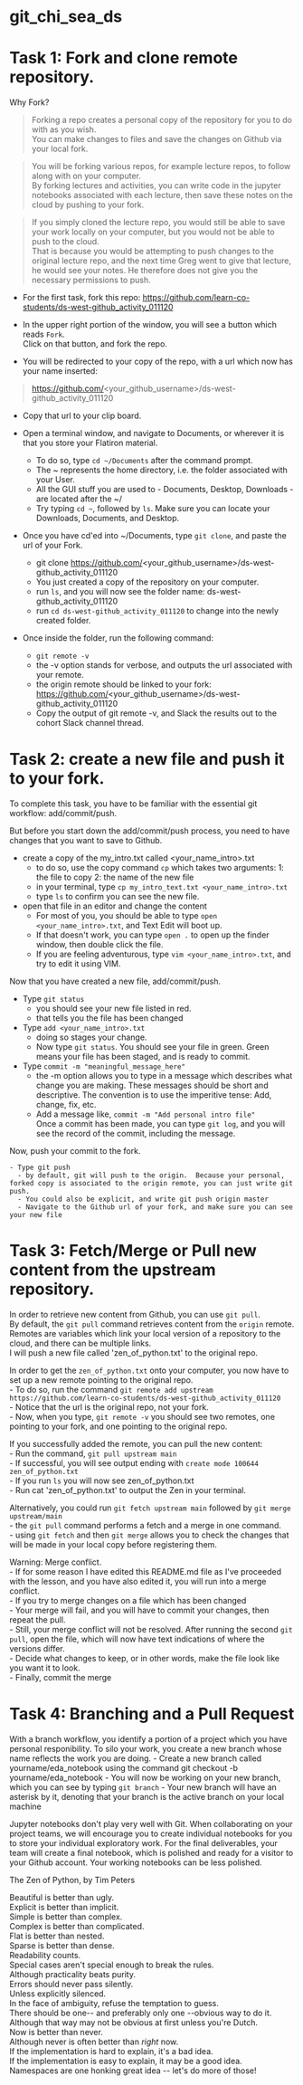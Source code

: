 # git_chi_sea_ds  
  
# Task 1: Fork and clone remote repository.    
  
Why Fork?  
> Forking a repo creates a personal copy of the repository for you to do with as you wish.   
You can make changes to files and save the changes on Github via your local fork.    
  
> You will be forking various repos, for example lecture repos, to follow along with on your computer.   
By forking lectures and activities, you can write code in the jupyter notebooks associated with each lecture, then save these notes on the cloud by pushing to your fork.  
  
> If you simply cloned the lecture repo, you would still be able to save your work locally on your computer, but you would not be able to push to the cloud.  
That is because you would be attempting to push changes to the original lecture repo, and the next time Greg went to give that lecture, he would see your notes. He therefore does not give you the necessary permissions to push.  
  
- For the first task, fork this repo: https://github.com/learn-co-students/ds-west-github_activity_011120  
  
- In the upper right portion of the window, you will see a button which reads `Fork`.   
Click on that button, and fork the repo.   
   
- You will be redirected to your copy of the repo, with a url which now has your name inserted:  
> https://github.com/<your_github_username>/ds-west-github_activity_011120   
  
- Copy that url to your clip board.    
- Open a terminal window, and navigate to Documents, or wherever it is that you store your Flatiron material.  
    - To do so, type `cd ~/Documents` after the command prompt.  
    - The ~ represents the home directory, i.e. the folder associated with your User.  
    - All the GUI stuff you are used to - Documents, Desktop, Downloads - are located after the ~/  
    - Try typing `cd ~`, followed by `ls`.  Make sure you can locate your Downloads, Documents, and Desktop.  
      
- Once you have cd'ed into ~/Documents, type `git clone`, and paste the url of your Fork.  
    - git clone  https://github.com/<your_github_username>/ds-west-github_activity_011120    
    - You just created a copy of the repository on your computer.  
    - run `ls`, and you will now see the folder name: ds-west-github_activity_011120  
    - run `cd ds-west-github_activity_011120` to change into the newly created folder.  
  
- Once inside the folder, run the following command:   
    - `git remote -v`  
    - the -v option stands for verbose, and outputs the url associated with your remote.  
    - the origin remote should be linked to your fork: https://github.com/<your_github_username>/ds-west-github_activity_011120   
    - Copy the output of git remote -v, and Slack the results out to the cohort Slack channel thread.  
     
# Task 2: create a new file and push it to your fork.  
  
To complete this task, you have to be familiar with the essential git workflow: add/commit/push.  
  
But before you start down the add/commit/push process, you need to have changes that you want to save to Github.  
  
  - create a copy of the my_intro.txt called <your_name_intro>.txt  
    - to do so, use the copy command `cp` which takes two arguments: 1: the file to copy 2: the name of the new file  
    - in your terminal, type `cp my_intro_text.txt <your_name_intro>.txt`  
    - type `ls` to confirm you can see the new file.   
  - open that file in an editor and change the content  
    - For most of you, you should be able to type `open <your_name_intro>.txt`, and Text Edit will boot up.  
    - If that doesn't work, you can type `open .` to open up the finder window, then double click the file.  
    - If you are feeling adventurous, type `vim <your_name_intro>.txt`, and try to edit it using VIM.    
  
Now that you have created a new file, add/commit/push.  
  - Type `git status`  
    - you should see your new file listed in red.  
    - that tells you the file has been changed  
  - Type `add <your_name_intro>.txt`  
    - doing so stages your change.    
    - Now type `git status`.  You should see your file in green.  Green means your file has been staged, and is ready to commit.  
  - Type `commit -m "meaningful_message_here"`  
    - the -m option allows you to type in a message which describes what change you are making. These messages should be short and descriptive.  The convention is to use the imperitive tense: Add, change, fix, etc.  
    - Add a message like, `commit -m "Add personal intro file"`  
Once a commit has been made, you can type `git log`, and you will see the record of the commit, including the message.  
  
Now, push your commit to the fork.  
    
    - Type git push  
      - by default, git will push to the origin.  Because your personal, forked copy is associated to the origin remote, you can just write git push.  
      - You could also be explicit, and write git push origin master  
      - Navigate to the Github url of your fork, and make sure you can see your new file  
      
# Task 3: Fetch/Merge or Pull new content from the upstream repository.  
  
In order to retrieve new content from Github, you can use `git pull`.  
By default, the `git pull` command retrieves content from the `origin` remote.    
Remotes are variables which link your local version of a repository to the cloud, and there can be multiple links.  
I will push a new file called 'zen_of_python.txt' to the original repo.    
  
In order to get the `zen_of_python.txt` onto your computer, you now have to set up a new remote pointing to the original repo.    
    - To do so, run the command `git remote add upstream https://github.com/learn-co-students/ds-west-github_activity_011120`    
    - Notice that the url is the original repo, not your fork.    
    - Now, when you type, `git remote -v` you should see two remotes, one pointing to your fork, and one pointing to the original repo.    
      
If you successfully added the remote, you can pull the new content:  
    - Run the command, `git pull upstream main`    
    - If successful, you will see output ending with `create mode 100644 zen_of_python.txt`    
    - If you run `ls` you will now see zen_of_python.txt  
    - Run cat 'zen_of_python.txt' to output the Zen in your terminal.   
     
Alternatively, you could run `git fetch upstream main` followed by `git merge upstream/main`  
    - the `git pull` command performs a fetch and a merge in one command.   
    - using `git fetch` and then `git merge` allows you to check the changes that will be made in your local copy before registering them.  
  
Warning: Merge conflict.   
    - If for some reason I have edited this README.md file as I've proceeded with the lesson, and you have also edited it, you will run into a merge conflict.  
    - If you try to merge changes on a file which has been changed   
    - Your merge will fail, and you will have to commit your changes, then repeat the pull.  
    - Still, your merge conflict will not be resolved.  After running the second `git pull`, open the file, which will now have text indications of where the versions differ.  
    - Decide what changes to keep, or in other words, make the file look like you want it to look.    
    - Finally, commit the merge  
  
  
# Task 4: Branching and a Pull Request

With a branch workflow, you identify a portion of a project which you have personal responibility.  To silo your work, you create a new branch whose name reflects the work you are doing.
    - Create a new branch called yourname/eda_notebook using the command git checkout -b yourname/eda_notebook
    - You will now be working on your new branch, which you can see by typing `git branch`
    - Your new branch will have an asterisk by it, denoting that your branch is the active branch on your local machine
    
Jupyter notebooks don't play very well with Git.  When collaborating on your project teams, we will encourage you to create individual notebooks for you to store your individual exploratory work.  For the final deliverables, your team will create a final notebook, which is polished and ready for a visitor to your Github account.  Your working notebooks can be less polished.  
   
  
  
  
  
  
  
  
  
  
  
  
  
  
The Zen of Python, by Tim Peters  
  
Beautiful is better than ugly.  
Explicit is better than implicit.  
Simple is better than complex.  
Complex is better than complicated.  
Flat is better than nested.  
Sparse is better than dense.  
Readability counts.  
Special cases aren't special enough to break the rules.  
Although practicality beats purity.  
Errors should never pass silently.  
Unless explicitly silenced.  
In the face of ambiguity, refuse the temptation to guess.  
There should be one-- and preferably only one --obvious way to do it.  
Although that way may not be obvious at first unless you're Dutch.  
Now is better than never.  
Although never is often better than *right* now.  
If the implementation is hard to explain, it's a bad idea.  
If the implementation is easy to explain, it may be a good idea.  
Namespaces are one honking great idea -- let's do more of those!  
  
  
